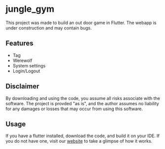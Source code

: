 # jungle_gym

This project was made to build an out door game in Flutter. The webapp is under construction and may contain bugs.

Features
--
 - Tag
 - Werewolf
 - System settings
 - Login/Logout

Disclaimer
--
By downloading and using the code, you assume all risks associate with the software. The project is provded "as is", and the author assumes no liability for any damages or losses that may occur from using this software.

Usage
--
If you have a flutter installed, download the code, and build it on your IDE.
If you do not have one, visit our [website](https://ryuryu169.github.io/jungleGym) to take a glimpse of how it works.
